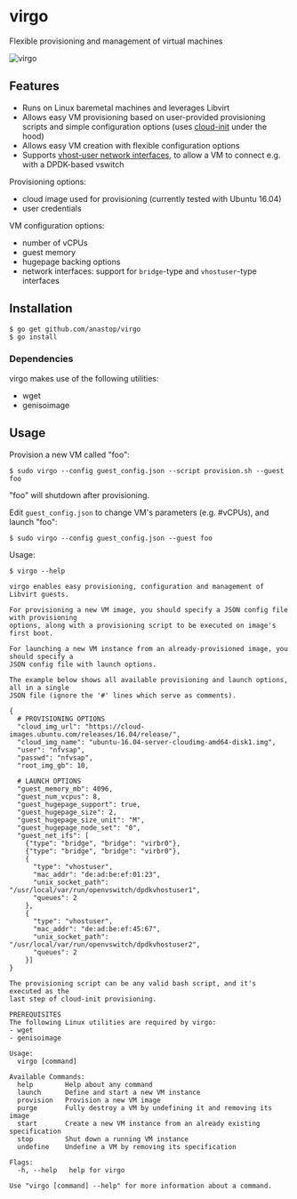 # virgo

Flexible provisioning and management of virtual machines 

![virgo](./virgo.png)

## Features

- Runs on Linux baremetal machines and leverages Libvirt
- Allows easy VM provisioning based on user-provided provisioning scripts and simple configuration options (uses [cloud-init](https://cloudinit.readthedocs.io/en/latest/) under the hood)
- Allows easy VM creation with flexible configuration options
- Supports [vhost-user network interfaces](https://libvirt.org/formatdomain.html#elementVhostuser), to allow a VM to connect e.g. with a  DPDK-based vswitch

Provisioning options: 
- cloud image used for provisioning (currently tested with Ubuntu 16.04)
- user credentials

VM configuration options: 
- number of vCPUs
- guest memory
- hugepage backing options
- network interfaces: support for `bridge`-type and `vhostuser`-type interfaces

## Installation

```console
$ go get github.com/anastop/virgo
$ go install
```

### Dependencies

virgo makes use of the following utilities: 
- wget
- genisoimage

## Usage 

Provision a new VM called "foo":
```console
$ sudo virgo --config guest_config.json --script provision.sh --guest foo
```
"foo" will shutdown after provisioning. 

Edit `guest_config.json` to change VM's parameters (e.g. #vCPUs), and launch "foo":
```console
$ sudo virgo --config guest_config.json --guest foo
```

Usage:
```console
$ virgo --help

virgo enables easy provisioning, configuration and management of Libvirt guests.

For provisioning a new VM image, you should specify a JSON config file with provisioning
options, along with a provisioning script to be executed on image's first boot.

For launching a new VM instance from an already-provisioned image, you should specify a
JSON config file with launch options.

The example below shows all available provisioning and launch options, all in a single
JSON file (ignore the '#' lines which serve as comments).

{
  # PROVISIONING OPTIONS
  "cloud_img_url": "https://cloud-images.ubuntu.com/releases/16.04/release/",
  "cloud_img_name": "ubuntu-16.04-server-cloudimg-amd64-disk1.img",
  "user": "nfvsap",
  "passwd": "nfvsap",
  "root_img_gb": 10,

  # LAUNCH OPTIONS
  "guest_memory_mb": 4096,
  "guest_num_vcpus": 8,
  "guest_hugepage_support": true,
  "guest_hugepage_size": 2,
  "guest_hugepage_size_unit": "M",
  "guest_hugepage_node_set": "0",
  "guest_net_ifs": [
    {"type": "bridge", "bridge": "virbr0"},
    {"type": "bridge", "bridge": "virbr0"},
    {
      "type": "vhostuser",
      "mac_addr": "de:ad:be:ef:01:23",
      "unix_socket_path": "/usr/local/var/run/openvswitch/dpdkvhostuser1",
      "queues": 2
    },
    {
      "type": "vhostuser",
      "mac_addr": "de:ad:be:ef:45:67",
      "unix_socket_path": "/usr/local/var/run/openvswitch/dpdkvhostuser2",
      "queues": 2
    }]
}

The provisioning script can be any valid bash script, and it's executed as the
last step of cloud-init provisioning.

PREREQUISITES
The following Linux utilities are required by virgo:
- wget
- genisoimage

Usage:
  virgo [command]

Available Commands:
  help        Help about any command
  launch      Define and start a new VM instance
  provision   Provision a new VM image
  purge       Fully destroy a VM by undefining it and removing its image
  start       Create a new VM instance from an already existing specification
  stop        Shut down a running VM instance
  undefine    Undefine a VM by removing its specification

Flags:
  -h, --help   help for virgo

Use "virgo [command] --help" for more information about a command.
```


